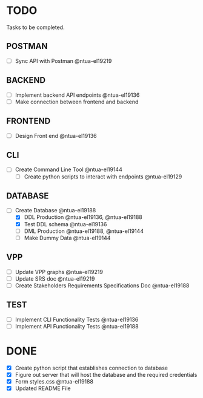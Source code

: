 # TODO

Tasks to be completed.

## POSTMAN

- [ ] Sync API with Postman @ntua-el19219

## BACKEND

- [ ] Implement backend API endpoints @ntua-el19136
- [ ] Make connection between frontend and backend

## FRONTEND

- [ ] Design Front end @ntua-el19136

## CLI
- [ ] Create Command Line Tool @ntua-el19144
    - [ ] Create python scripts to interact with endpoints @ntua-el19129

## DATABASE

- [ ] Create Database @ntua-el19188
    - [x] DDL Production @ntua-el19136, @ntua-el19188
    - [x] Test DDL schema @ntua-el19136
    - [ ] DML Production @ntua-el19188, @ntua-el19144
    - [ ] Make Dummy Data @ntua-el19144

## VPP

- [ ] Update VPP graphs @ntua-el19219
- [ ] Update SRS doc @ntua-el19219
- [ ] Create Stakeholders Requirements Specifications Doc @ntua-el19188

## TEST

- [ ] Implement CLI Functionality Tests @ntua-el19136
- [ ] Implement API Functionality Tests @ntua-el19188

# DONE
- [x] Create  python script that establishes connection to database
- [x] Figure out server that will host the database and the required credentials
- [x] Form styles.css @ntua-el19188
- [x] Updated README File
